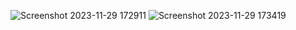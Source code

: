 ![Screenshot 2023-11-29 172911](https://github.com/mukulchavhan/Virat-Kohli-Odi-T20-Test-Stats-/assets/151998050/534ab55b-e64e-41ae-9916-81b102e53d9e)
![Screenshot 2023-11-29 173419](https://github.com/mukulchavhan/Virat-Kohli-Odi-T20-Test-Stats-/assets/151998050/82e442bc-10e0-4cda-a899-836fbd3ce287)



